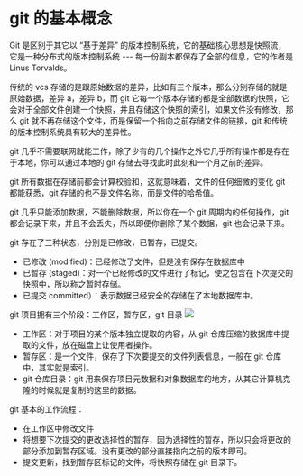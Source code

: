 # git 的基本概念
Git 是区别于其它以 “基于差异” 的版本控制系统，它的基础核心思想是快照流，它是一种分布式的版本控制系统 --- 每一份副本都保存了全部的信息，它的作者是 Linus Torvalds。

传统的 vcs 存储的是跟原始数据的差异，比如有三个版本，那么分别存储的就是原始数据，差异 a，差异 b，而 git 它每一个版本存储的都是全部数据的快照，它会对于全部文件创建一个快照，并且存储这个快照的索引，如果文件没有修改，那么 git 就不再存储这个文件，而是保留一个指向之前存储文件的链接，git 和传统的版本控制系统具有较大的差异性。

git 几乎不需要联网就能工作，除了少有的几个操作之外它几乎所有操作都是存在于本地，你可以通过本地的 git 存储去寻找此时此刻和一个月之前的差异。

git 所有数据在存储前都会计算校验和，这就意味着，文件的任何细微的变化 git 都能获悉，git 存储的也不是文件名称，而是文件的哈希值。

git 几乎只能添加数据，不能删除数据，所以你在一个 git 周期内的任何操作，git 都会记录下来，并且不会丢失，所以即便你删除了某个数据，git 也会记录下来。

git 存在了三种状态，分别是已修改，已暂存，已提交。
- 已修改 (modified)：已经修改了文件，但是没有保存在数据库中
- 已暂存 (staged)：对一个已经修改的文件进行了标记，使之包含在下次提交的快照中，所以称之暂时存储。
- 已提交 committed）：表示数据已经安全的存储在了本地数据库中。

git 项目拥有三个阶段：工作区，暂存区，git 目录
![](https://git-scm.com/book/en/v2/images/areas.png)

- 工作区：对于项目的某个版本独立提取的内容，从 git 仓库压缩的数据库中提取的文件，放在磁盘上让使用者操作。
- 暂存区：是一个文件，保存了下次要提交的文件列表信息，一般在 git 仓库中，其实就是索引。
- git 仓库目录：git 用来保存项目元数据和对象数据库的地方，从其它计算机克隆的时候就是复制的这里的数据。

git 基本的工作流程：
- 在工作区中修改文件
- 将想要下次提交的更改选择性的暂存，因为选择性的暂存，所以只会将更改的部分添加到暂存区域。没有更改的部分直接指向之前的版本即可。
- 提交更新，找到暂存区标记的文件，将快照存储在 git 目录下。


